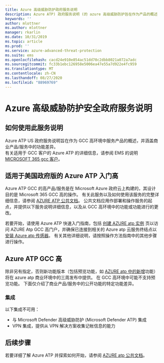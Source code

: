 ```yaml
---
title: Azure 高级威胁防护政府服务说明
description: Azure ATP) 政府服务说明 (的 azure 高级威胁防护旨在作为产品的概述
keywords: ''
author: mlottner
ms.author: mlottner
manager: rkarlin
ms.date: 10/31/2019
ms.topic: article
ms.prod: ''
ms.service: azure-advanced-threat-protection
ms.suite: ems
ms.openlocfilehash: cacd24e910e854ac51dd70c2dbb8021a072a7adc
ms.sourcegitcommit: fc33b1ebc126958e5006ea47e55a7d922e4fc959
ms.translationtype: MT
ms.contentlocale: zh-CN
ms.lasthandoff: 08/27/2020
ms.locfileid: "88969769"
---
```

# <a name="azure-advanced-threat-protection-security-government-service-description"></a>Azure 高级威胁防护安全政府服务说明

## <a name="how-to-use-this-service-description"></a>如何使用此服务说明 
Azure ATP US 政府服务说明旨在作为 GCC 高环境中服务产品的概述，并涵盖商业产品/服务中的功能差异。  
有关适用于 GCC 客户的 Azure ATP 的详细信息，请参阅 EMS 的说明 [MICROSOFT 365 gcc 客户](https://docs.microsoft.com/enterprise-mobility-security/solutions/ems-govt-service-description#ems-for-us-office-365-gcc-customers)。   

## <a name="getting-started-with-azure-atp-for-us-government-gcc-high"></a>适用于美国政府版的 Azure ATP 入门高 
Azure ATP GCC 的高产品/服务是在 Microsoft Azure 政府云上构建的，其设计目的是 Microsoft 365 GCC 高的操作。 有关此服务以及如何使用该服务的完整详细信息，请参阅 [AZURE ATP 公共文档](https://docs.microsoft.com/azure-advanced-threat-protection/)。 公共文档应用作部署和操作服务的起点，并提供以下服务说明详细信息，以及从 GCC 高环境中的功能或功能进行的更改。

若要开始，请使用 Azure ATP 快速入门指南，包括 [创建 AZURE atp 实例](https://docs.microsoft.com/azure-advanced-threat-protection/install-atp-step1) 页以访问 AZURE Atp GCC 高门户，并确保已连接到相关的 Azure atp 云服务终结点以 [安装 Azure atp 传感器](https://docs.microsoft.com/azure-advanced-threat-protection/install-atp-step4)。 有关其他详细说明，请按照操作方法指南中的其他步骤进行操作。  

## <a name="feature-variations-in-azure-atp-gcc-high"></a>Azure ATP GCC 高 
除非另有指定，否则新功能版本（包括预览功能，如 [AZURE atp 中的新增](https://docs.microsoft.com/azure-advanced-threat-protection/atp-whats-new)功能）将在 azure atp 商业环境中的三周发布中提供。 在 GCC 高环境中可能不支持预览功能。 下面仅介绍了商业产品/服务中的公开功能的特定功能差异。 

### <a name="integrations"></a>集成  
以下集成不可用： 
- 与 Microsoft Defender 高级威胁防护 (Microsoft Defender ATP) 集成  
- VPN 集成，提供从 VPN 解决方案收集记帐信息的能力

## <a name="next-steps"></a>后续步骤
若要详细了解 Azure ATP 并探索如何开始，请参阅 [AZURE atp 公共文档](https://docs.microsoft.com/azure-advanced-threat-protection/)。